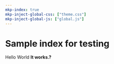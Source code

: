 ```yaml
---
mkp-index: true
mkp-inject-global-css: ["theme.css"]
mkp-inject-global-js: ["global.js"]
---
```

# Sample index for testing

Hello World
**It works.?**